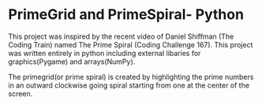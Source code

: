 # PrimeGrid and PrimeSpiral- Python

This project was inspired by the recent video of Daniel Shiffman (The Coding Train) named The Prime Spiral (Coding Challenge 167). This project was written entirely in python including external libaries for graphics(Pygame) and arrays(NumPy).

The primegrid(or prime spiral) is created by highlighting the prime numbers in an outward clockwise going spiral starting from one at the center of the screen.